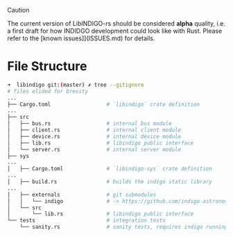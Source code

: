 > [!CAUTION]
> The current version of LibINDIGO-rs should be considered **alpha** quality, i.e.
> a first draft for how INDIDGO development could look like with Rust. Please refer
> to the [known issues]](ISSUES.md) for details.

# File Structure
```bash
➜  libindigo git:(master) ✗ tree --gitignore
# files elided for brevity
...
├── Cargo.toml                  # `libindigo` crate definition
...
├── src
│   ├── bus.rs                  # internal bus module
│   ├── client.rs               # internal client module
│   ├── device.rs               # internal device module
│   ├── lib.rs                  # libindigo public interface
│   └── server.rs               # internal server module
├── sys
...
│   ├── Cargo.toml              # `libindigo-sys` crate definition
...
│   ├── build.rs                # builds the indigo static library
...
│   ├── externals               # git submodules
│   │   └── indigo              # -> https://github.com/indigo-astronomy/indigo.git
│   └── src
│       └── lib.rs              # libindigo public interface
└── tests                       # integration tests
    └── sanity.rs               # sanity tests, requires indigo running at localhost
```